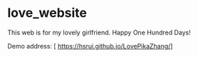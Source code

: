 # love_website

This web is for my lovely girlfriend. Happy One Hundred Days!

Demo address: [ https://hsrui.github.io/LovePikaZhang/]

